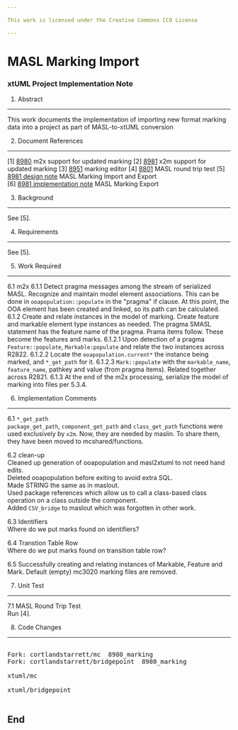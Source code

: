 ```yaml
---

This work is licensed under the Creative Commons CC0 License

---
```


# MASL Marking Import
### xtUML Project Implementation Note


1. Abstract
-----------
This work documents the implementation of importing new format marking data
into a project as part of MASL-to-xtUML conversion

2. Document References
----------------------
[1] [8980](https://support.onefact.net/redmine/issues/8980) m2x support for updated marking
[2] [8981](https://support.onefact.net/redmine/issues/8981) x2m support for updated marking
[3] [8951](https://support.onefact.net/redmine/issues/8951) marking editor
[4] [8801](https://support.onefact.net/redmine/issues/8801) MASL round trip test
[5] [8981 design note](https://github.com/xtuml/mc/doc/notes/8981_marking_dnt.md) MASL Marking Import and Export  
[6] [8981 implementation note](https://github.com/xtuml/mc/doc/notes/8981_marking_int.md) MASL Marking Export  

3. Background
-------------
See [5].

4. Requirements
---------------
See [5].

5. Work Required
----------------
6.1 m2x
6.1.1 Detect pragma messages among the stream of serialized MASL.  Recognize
and maintain model element associations.  This can be done in
`ooapopulation::populate` in the "pragma" if clause.  At this point, the
OOA element has been created and linked, so its path can be calculated.
6.1.2 Create and relate instances in the model of marking.  Create feature
and markable element type instances as needed.  The pragma SMASL statement
has the feature name of the pragma.  Prama items follow.  These become the
features and marks.
6.1.2.1 Upon detection of a pragma `Feature::populate`, `Markable:populate`
and relate the two instances across R2822.
6.1.2.2 Locate the `ooapopulation.current*` the instance being marked,
and `*_get_path` for it.
6.1.2.3 `Mark::populate` with the `markable_name`, `feature_name`, pathkey
and value (from pragma items).  Related together across R2821.
6.1.3 At the end of the m2x processing, serialize the model of marking
into files per 5.3.4.

  
6. Implementation Comments
--------------------------
6.1 `*_get_path`  
`package_get_path`, `component_get_path` and `class_get_path` functions
were used exclusively by `x2m`.  Now, they are needed by maslin.  To
share them, they have been moved to mcshared/functions.

6.2 clean-up  
Cleaned up generation of ooapopulation and masl2xtuml to not need hand edits.  
Deleted ooapopulation before exiting to avoid extra SQL.  
Made STRING the same as in maslout.  
Used package references which allow us to call a class-based class operation
on a class outside the component.  
Added `CSV_bridge` to maslout which was forgotten in other work.  

6.3 Identifiers  
Where do we put marks found on identifiers?

6.4 Transtion Table Row  
Where do we put marks found on transition table row?

6.5 Successfully creating and relating instances of Markable,
Feature and Mark. 
Default (empty) mc3020 marking files are removed.  

7. Unit Test
------------
7.1 MASL Round Trip Test  
Run [4].

8. Code Changes
---------------
<pre>

Fork: cortlandstarrett/mc  8980_marking
Fork: cortlandstarrett/bridgepoint  8980_marking

xtuml/mc

xtuml/bridgepoint

</pre>

End
---

